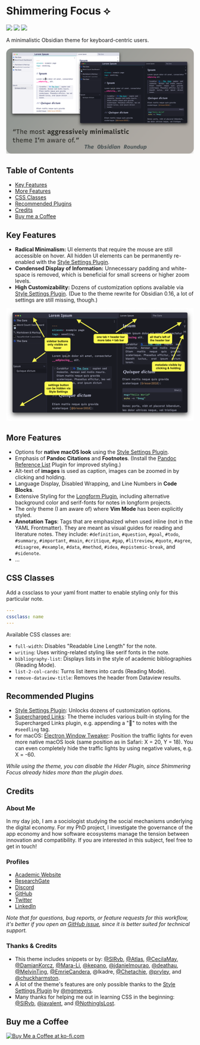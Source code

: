 # Shimmering Focus ⟡
![](https://img.shields.io/badge/downloads-36582-6E4E9B?style=plastic) ![](https://img.shields.io/github/last-commit/chrisgrieser/shimmering-focus?style=plastic) [![](https://img.shields.io/badge/changelog-click%20here-FFE800?style=plastic)](https://chrisgrieser.github.io/shimmering-focus/changelog/)

A minimalistic Obsidian theme for keyboard-centric users.

![](assets/promo-screenshot-big.png)

## Table of Contents
<!-- MarkdownTOC enable-levels=2 -->

- [Key Features](#key-features)
- [More Features](#more-features)
- [CSS Classes](#css-classes)
- [Recommended Plugins](#recommended-plugins)
- [Credits](#credits)
- [Buy me a Coffee](#buy-me-a-coffee)

<!-- /MarkdownTOC -->

## Key Features
- __Radical Minimalism:__ UI elements that require the mouse are still accessible on hover. All hidden UI elements can be permanently re-enabled with the [Style Settings Plugin](https://obsidian.md/plugins?id=obsidian-style-settings).
- __Condensed Display of Information:__ Unnecessary padding and white-space is removed, which is beneficial for small screens or higher zoom levels.
- __High Customizability:__ Dozens of customization options available via [Style Settings Plugin](https://obsidian.md/plugins?id=obsidian-style-settings). (Due to the theme rewrite for Obsidian 0.16, a lot of settings are still missing, though.)

![](assets/explainer-screenshot.png)

## More Features
- Options for __native macOS look__ using the [Style Settings Plugin](https://obsidian.md/plugins?id=obsidian-style-settings).
- Emphasis of __Pandoc Citations__ and __Footnotes__. (Install the [Pandoc Reference List](https://obsidian.md/plugins?id=obsidian-pandoc-reference-list) Plugin for improved styling.)
- Alt-text of __images__ is used as caption, images can be zoomed in by clicking and holding.
- Language Display, Disabled Wrapping, and Line Numbers in __Code Blocks__.
- Extensive Styling for the [Longform Plugin](https://obsidian.md/plugins?id=longform), including alternative background color and serif-fonts for notes in longform projects.
- The only theme (I am aware of) where __Vim Mode__ has been explicitly styled.
- __Annotation Tags__: Tags that are emphasized when used inline (not in the YAML Frontmatter). They are meant as visual guides for reading and literature notes. They include: `#definition`, `#question`, `#goal`, `#todo`, `#summary`, `#important`, `#main`, `#critique`, `#gap`, `#litreview`, `#quote`, `#agree`, `#disagree`, `#example`, `#data`, `#method`, `#idea`, `#epistemic-break`, and `#sidenote`.
- …

## CSS Classes

Add a cssclass to your yaml front matter to enable styling only for this particular note.

```yaml
---
cssclass: name
---
```

Available CSS classes are:
- `full-width`: Disables "Readable Line Length" for the note.
- `writing`: Uses writing-related styling like serif fonts in the note.
- `bibliography-list`: Displays lists in the style of academic bibliographies (Reading Mode).
- `list-2-col-cards`: Turns list items into cards (Reading Mode).
- `remove-dataview-title`: Removes the header from Dataview results.

## Recommended Plugins
- [Style Settings Plugin](https://obsidian.md/plugins?id=obsidian-style-settings): Unlocks dozens of customization options.
- [Supercharged Links](https://obsidian.md/plugins?id=supercharged-links-obsidian): The theme includes various built-in styling for the Supercharged Links plugin, e.g. appending a "🌱" to notes with the `#seedling` tag.
- for macOS: [Electron Window Tweaker](https://obsidian.md/plugins?id=obsidian-electron-window-tweaker): Position the traffic lights for even more native macOS look (same position as in Safari: X = 20, Y = 18). You can even completely hide the traffic lights by using negative values, e.g. X = -60.

*While using the theme, you can disable the Hider Plugin, since Shimmering Focus already hides more than the plugin does.*

## Credits

### About Me
In my day job, I am a sociologist studying the social mechanisms underlying the digital economy. For my PhD project, I investigate the governance of the app economy and how software ecosystems manage the tension between innovation and compatibility. If you are interested in this subject, feel free to get in touch!

### Profiles
- [Academic Website](https://chris-grieser.de/)
- [ResearchGate](https://www.researchgate.net/profile/Christopher-Grieser)
- [Discord](https://discordapp.com/users/462774483044794368/)
- [GitHub](https://github.com/chrisgrieser/)
- [Twitter](https://twitter.com/pseudo_meta)
- [LinkedIn](https://www.linkedin.com/in/christopher-grieser-ba693b17a/)

*Note that for questions, bug reports, or feature requests for this workflow, it's better if you open an [GitHub issue](https://github.com/chrisgrieser/shimmering-focus/issues), since it is better suited for technical support.*

### Thanks & Credits
- This theme includes snippets or by: [@SlRvb](https://github.com/SlRvb), [@Atlas](https://github.com/zcysxy), [@CecilaMay](https://github.com/ceciliamay), [@DamianKorcz](https://github.com/damiankorcz), [@Mara-Li](https://github.com/Mara-Li), [@kepano](https://github.com/kepano), [@jdanielmourao](https://github.com/jdanielmourao), [@deathau](https://github.com/deathau/), [@MelvinTing](https://github.com/tingmelvin/), [@EmrieCandera](https://github.com/Emrie-Candera), @lkadre, [@Chetachie](https://github.com/chetachiezikeuzor), [@pryley](https://github.com/pryley), and [@chuckharmston](https://gist.github.com/chuckharmston).
- A lot of the theme's features are only possible thanks to the [Style Settings Plugin](https://obsidian.md/plugins?id=obsidian-style-settings) by [@mgmeyers](https://github.com/mgmeyers).
- Many thanks for helping me out in learning CSS in the beginning: [@SlRvb](https://github.com/SlRvb), [@javalent](https://github.com/valentine195), and [@NothingIsLost](https://github.com/nothingislost).

## Buy me a Coffee
<a href='https://ko-fi.com/Y8Y86SQ91' target='_blank'><img height='36' style='border:0px;height:36px;' src='https://cdn.ko-fi.com/cdn/kofi1.png?v=3' border='0' alt='Buy Me a Coffee at ko-fi.com' /></a>
